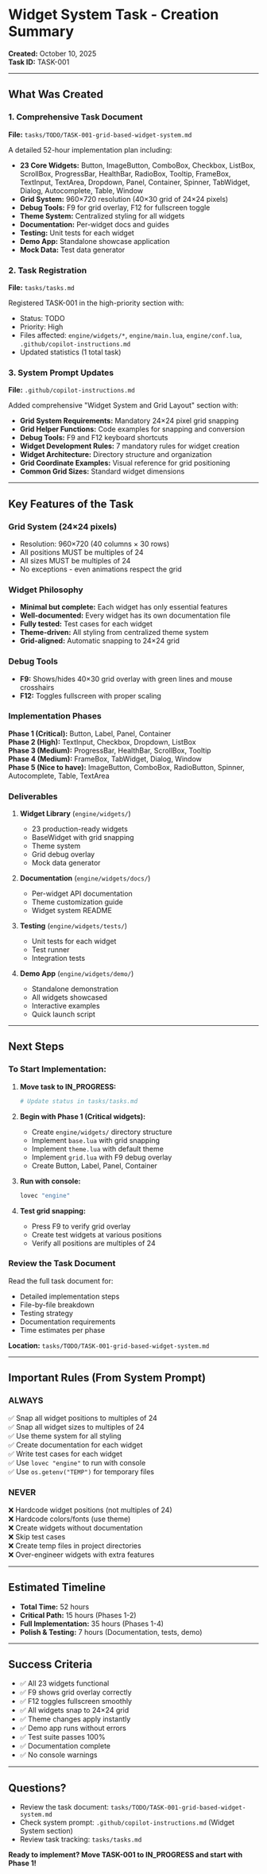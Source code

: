 # Widget System Task - Creation Summary

**Created:** October 10, 2025  
**Task ID:** TASK-001

---

## What Was Created

### 1. Comprehensive Task Document
**File:** `tasks/TODO/TASK-001-grid-based-widget-system.md`

A detailed 52-hour implementation plan including:
- **23 Core Widgets:** Button, ImageButton, ComboBox, Checkbox, ListBox, ScrollBox, ProgressBar, HealthBar, RadioBox, Tooltip, FrameBox, TextInput, TextArea, Dropdown, Panel, Container, Spinner, TabWidget, Dialog, Autocomplete, Table, Window
- **Grid System:** 960×720 resolution (40×30 grid of 24×24 pixels)
- **Debug Tools:** F9 for grid overlay, F12 for fullscreen toggle
- **Theme System:** Centralized styling for all widgets
- **Documentation:** Per-widget docs and guides
- **Testing:** Unit tests for each widget
- **Demo App:** Standalone showcase application
- **Mock Data:** Test data generator

### 2. Task Registration
**File:** `tasks/tasks.md`

Registered TASK-001 in the high-priority section with:
- Status: TODO
- Priority: High
- Files affected: `engine/widgets/*`, `engine/main.lua`, `engine/conf.lua`, `.github/copilot-instructions.md`
- Updated statistics (1 total task)

### 3. System Prompt Updates
**File:** `.github/copilot-instructions.md`

Added comprehensive "Widget System and Grid Layout" section with:
- **Grid System Requirements:** Mandatory 24×24 pixel grid snapping
- **Grid Helper Functions:** Code examples for snapping and conversion
- **Debug Tools:** F9 and F12 keyboard shortcuts
- **Widget Development Rules:** 7 mandatory rules for widget creation
- **Widget Architecture:** Directory structure and organization
- **Grid Coordinate Examples:** Visual reference for grid positioning
- **Common Grid Sizes:** Standard widget dimensions

---

## Key Features of the Task

### Grid System (24×24 pixels)
- Resolution: 960×720 (40 columns × 30 rows)
- All positions MUST be multiples of 24
- All sizes MUST be multiples of 24
- No exceptions - even animations respect the grid

### Widget Philosophy
- **Minimal but complete:** Each widget has only essential features
- **Well-documented:** Every widget has its own documentation file
- **Fully tested:** Test cases for each widget
- **Theme-driven:** All styling from centralized theme system
- **Grid-aligned:** Automatic snapping to 24×24 grid

### Debug Tools
- **F9:** Shows/hides 40×30 grid overlay with green lines and mouse crosshairs
- **F12:** Toggles fullscreen with proper scaling

### Implementation Phases

**Phase 1 (Critical):** Button, Label, Panel, Container  
**Phase 2 (High):** TextInput, Checkbox, Dropdown, ListBox  
**Phase 3 (Medium):** ProgressBar, HealthBar, ScrollBox, Tooltip  
**Phase 4 (Medium):** FrameBox, TabWidget, Dialog, Window  
**Phase 5 (Nice to have):** ImageButton, ComboBox, RadioButton, Spinner, Autocomplete, Table, TextArea

### Deliverables

1. **Widget Library** (`engine/widgets/`)
   - 23 production-ready widgets
   - BaseWidget with grid snapping
   - Theme system
   - Grid debug overlay
   - Mock data generator

2. **Documentation** (`engine/widgets/docs/`)
   - Per-widget API documentation
   - Theme customization guide
   - Widget system README

3. **Testing** (`engine/widgets/tests/`)
   - Unit tests for each widget
   - Test runner
   - Integration tests

4. **Demo App** (`engine/widgets/demo/`)
   - Standalone demonstration
   - All widgets showcased
   - Interactive examples
   - Quick launch script

---

## Next Steps

### To Start Implementation:

1. **Move task to IN_PROGRESS:**
   ```bash
   # Update status in tasks/tasks.md
   ```

2. **Begin with Phase 1 (Critical widgets):**
   - Create `engine/widgets/` directory structure
   - Implement `base.lua` with grid snapping
   - Implement `theme.lua` with default theme
   - Implement `grid.lua` with F9 debug overlay
   - Create Button, Label, Panel, Container

3. **Run with console:**
   ```bash
   lovec "engine"
   ```

4. **Test grid snapping:**
   - Press F9 to verify grid overlay
   - Create test widgets at various positions
   - Verify all positions are multiples of 24

### Review the Task Document

Read the full task document for:
- Detailed implementation steps
- File-by-file breakdown
- Testing strategy
- Documentation requirements
- Time estimates per phase

**Location:** `tasks/TODO/TASK-001-grid-based-widget-system.md`

---

## Important Rules (From System Prompt)

### ALWAYS
✅ Snap all widget positions to multiples of 24  
✅ Snap all widget sizes to multiples of 24  
✅ Use theme system for all styling  
✅ Create documentation for each widget  
✅ Write test cases for each widget  
✅ Use `lovec "engine"` to run with console  
✅ Use `os.getenv("TEMP")` for temporary files  

### NEVER
❌ Hardcode widget positions (not multiples of 24)  
❌ Hardcode colors/fonts (use theme)  
❌ Create widgets without documentation  
❌ Skip test cases  
❌ Create temp files in project directories  
❌ Over-engineer widgets with extra features  

---

## Estimated Timeline

- **Total Time:** 52 hours
- **Critical Path:** 15 hours (Phases 1-2)
- **Full Implementation:** 35 hours (Phases 1-4)
- **Polish & Testing:** 7 hours (Documentation, tests, demo)

---

## Success Criteria

- ✅ All 23 widgets functional
- ✅ F9 shows grid overlay correctly
- ✅ F12 toggles fullscreen smoothly
- ✅ All widgets snap to 24×24 grid
- ✅ Theme changes apply instantly
- ✅ Demo app runs without errors
- ✅ Test suite passes 100%
- ✅ Documentation complete
- ✅ No console warnings

---

## Questions?

- Review the task document: `tasks/TODO/TASK-001-grid-based-widget-system.md`
- Check system prompt: `.github/copilot-instructions.md` (Widget System section)
- Review task tracking: `tasks/tasks.md`

**Ready to implement? Move TASK-001 to IN_PROGRESS and start with Phase 1!**
